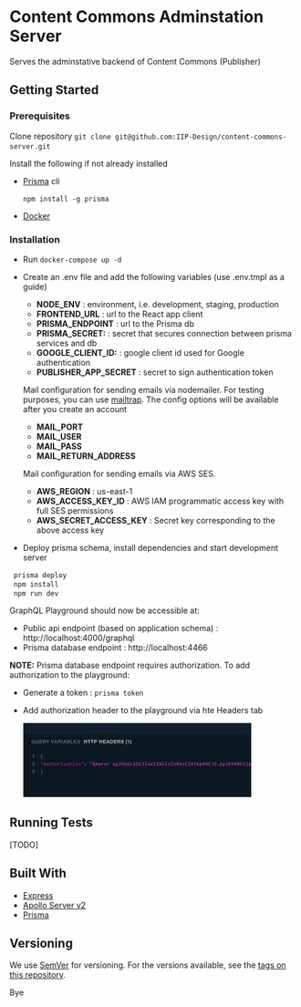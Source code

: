 # Content Commons Adminstation Server

Serves the adminstative backend of Content Commons (Publisher)

## Getting Started

### Prerequisites

Clone repository `git clone git@github.com:IIP-Design/content-commons-server.git`

Install the following if not already installed

- [Prisma](https://www.prisma.io/) cli

  ```
  npm install -g prisma
  ```

- [Docker](https://www.docker.com/products/docker-desktop)

### Installation

- Run `docker-compose up -d`
- Create an .env file and add the following variables (use .env.tmpl as a guide)

  - **NODE_ENV** : environment, i.e. development, staging, production
  - **FRONTEND_URL** : url to the React app client
  - **PRISMA_ENDPOINT** : url to the Prisma db
  - **PRISMA_SECRET:** : secret that secures connection between prisma services and db
  - **GOOGLE_CLIENT_ID:** : google client id used for Google authentication
  - **PUBLISHER_APP_SECRET** : secret to sign authentication token

  Mail configuration for sending emails via nodemailer. For testing purposes, you can use [mailtrap](https://mailtrap.io/). The config options will be available after you create an account

  - **MAIL_PORT**
  - **MAIL_USER**
  - **MAIL_PASS**
  - **MAIL_RETURN_ADDRESS**

  Mail configuration for sending emails via AWS SES.
  - **AWS_REGION** : us-east-1
  - **AWS_ACCESS_KEY_ID** : AWS IAM programmatic access key with full SES permissions
  - **AWS_SECRET_ACCESS_KEY** : Secret key corresponding to the above access key

- Deploy prisma schema, install dependencies and start development server

```
 prisma deploy
 npm install
 npm run dev
```

GraphQL Playground should now be accessible at:

- Public api endpoint (based on application schema) : http://localhost:4000/graphql
- Prisma database endpoint : http://localhost:4466

**NOTE:**
Prisma database endpoint requires authorization. To add authorization to the playground:

- Generate a token : `prisma token`
- Add authorization header to the playground via hte Headers tab

  ![Add Headers to playground](docs/headers.jpg)

## Running Tests

[TODO]

## Built With

- [Express](https://expressjs.com/)
- [Apollo Server v2](https://www.apollographql.com/docs/apollo-server/)
- [Prisma](https://www.prisma.io/)

## Versioning

We use [SemVer](http://semver.org/) for versioning. For the versions available, see the [tags on this repository](https://github.com/IIP-Design/content-commons-server/tags).


Bye

